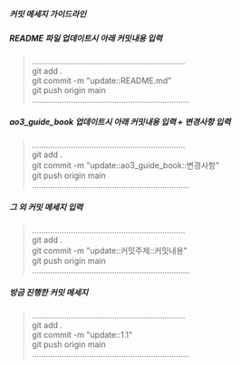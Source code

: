 ##### 커밋 메세지 가이드라인 

##### README 파일 업데이트시 아래 커밋내용 입력
> ...................................................................  
git add .  
git commit -m "update::README.md"  
git push origin main  
.....................................................................  


##### ao3_guide_book 업데이트시 아래 커밋내용 입력 + 변경사항 입력
> ...................................................................  
git add .  
git commit -m "update::ao3_guide_book::변경사항"  
git push origin main  
.....................................................................  



##### 그 외 커밋 메세지 입력
> ...................................................................  
git add .  
git commit -m "update::커밋주제::커밋내용"  
git push origin main  
.....................................................................  


##### 방금 진행한 커밋 메세지
> ...................................................................  
git add .  
git commit -m "update::1.1"  
git push origin main  
.....................................................................  

